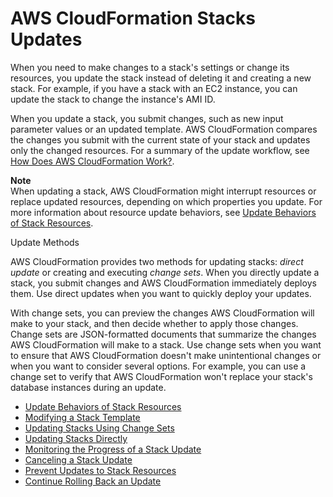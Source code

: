 # AWS CloudFormation Stacks Updates<a name="using-cfn-updating-stacks"></a>

When you need to make changes to a stack's settings or change its resources, you update the stack instead of deleting it and creating a new stack\. For example, if you have a stack with an EC2 instance, you can update the stack to change the instance's AMI ID\.

When you update a stack, you submit changes, such as new input parameter values or an updated template\. AWS CloudFormation compares the changes you submit with the current state of your stack and updates only the changed resources\. For a summary of the update workflow, see [How Does AWS CloudFormation Work?](cfn-whatis-howdoesitwork.md)\.

**Note**  
When updating a stack, AWS CloudFormation might interrupt resources or replace updated resources, depending on which properties you update\. For more information about resource update behaviors, see [Update Behaviors of Stack Resources](using-cfn-updating-stacks-update-behaviors.md)\.

Update Methods

AWS CloudFormation provides two methods for updating stacks: *direct update* or creating and executing *change sets*\. When you directly update a stack, you submit changes and AWS CloudFormation immediately deploys them\. Use direct updates when you want to quickly deploy your updates\.

With change sets, you can preview the changes AWS CloudFormation will make to your stack, and then decide whether to apply those changes\. Change sets are JSON\-formatted documents that summarize the changes AWS CloudFormation will make to a stack\. Use change sets when you want to ensure that AWS CloudFormation doesn't make unintentional changes or when you want to consider several options\. For example, you can use a change set to verify that AWS CloudFormation won't replace your stack's database instances during an update\.


+ [Update Behaviors of Stack Resources](using-cfn-updating-stacks-update-behaviors.md)
+ [Modifying a Stack Template](using-cfn-updating-stacks-get-template.md)
+ [Updating Stacks Using Change Sets](using-cfn-updating-stacks-changesets.md)
+ [Updating Stacks Directly](using-cfn-updating-stacks-direct.md)
+ [Monitoring the Progress of a Stack Update](using-cfn-updating-stacks-monitor-stack.md)
+ [Canceling a Stack Update](using-cfn--stack-update-cancel.md)
+ [Prevent Updates to Stack Resources](protect-stack-resources.md)
+ [Continue Rolling Back an Update](using-cfn-updating-stacks-continueupdaterollback.md)